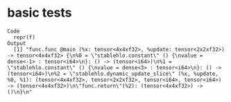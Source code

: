 # basic tests

    Code
      repr(f)
    Output
      [1] "func.func @main (%x: tensor<4x4xf32>, %update: tensor<2x2xf32>) -> tensor<4x4xf32> {\n%0 = \"stablehlo.constant\" () {\nvalue = dense<-1> : tensor<i64>\n}: () -> (tensor<i64>)\n%1 = \"stablehlo.constant\" () {\nvalue = dense<3> : tensor<i64>\n}: () -> (tensor<i64>)\n%2 = \"stablehlo.dynamic_update_slice\" (%x, %update, %0, %1): (tensor<4x4xf32>, tensor<2x2xf32>, tensor<i64>, tensor<i64>) -> (tensor<4x4xf32>)\n\"func.return\"(%2): (tensor<4x4xf32>) -> ()\n}\n"

